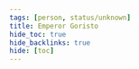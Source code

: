 ```yaml
---
tags: [person, status/unknown]
title: Emperor Goristo
hide_toc: true
hide_backlinks: true
hide: [toc]
---
```


